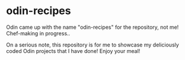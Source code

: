 # odin-recipes
Odin came up with the name "odin-recipes" for the repository, not me!
Chef-making in progress.. 

On a serious note, this repository is for me to showcase my deliciously coded Odin projects that I have done!
Enjoy your meal!
